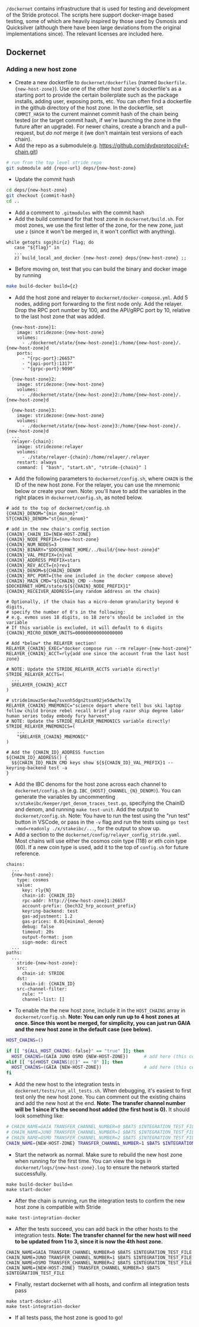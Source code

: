 `/dockernet` contains infrastructure that is used for testing and development of the Stride protocol. The scripts here support docker-image based testing, some of which are heavily inspired by those used by Osmosis and Quicksilver (although there have been large deviations from the original implementations since). The relevant licenses are included here.

## Dockernet
### Adding a new host zone
* Create a new dockerfile to `dockernet/dockerfiles` (named `Dockerfile.{new-host-zone}`). Use one of the other host zone's dockerfile's as a starting port to provide the certain boilerplate such as the package installs, adding user, exposing ports, etc. You can often find a dockerfile in the github directory of the host zone. In the dockerfile, set `COMMIT_HASH` to the current mainnet commit hash of the chain being tested (or the target commit hash, if we're launching the zone in the future after an upgrade). For newer chains, create a branch and a pull-request, but *do not* merge it (we don't maintain test versions of each chain).
* Add the repo as a submodule(e.g. https://github.com/dydxprotocol/v4-chain.git)
```bash 
# run from the top level stride repo
git submodule add {repo-url} deps/{new-host-zone}
```
* Update the commit hash
```bash
cd deps/{new-host-zone}
git checkout {commit-hash}
cd ..
```
* Add a comment to `.gitmodules` with the commit hash
* Add the build command for that host zone in `dockernet/build.sh`. For most zones, we use the first letter of the zone, for the new zone, just use `z` (since it won't be merged in, it won't conflict with anything).
```
while getopts sgojhir{z} flag; do
   case "${flag}" in
   ...
   z) build_local_and_docker {new-host-zone} deps/{new-host-zone} ;;  
```
* Before moving on, test that you can build the binary and docker image by running
```bash
make build-docker build={z}
```
* Add the host zone and relayer to `dockernet/docker-compose.yml`. Add 5 nodes, adding port forwarding to the first node only. Add the relayer. Drop the RPC port number by 100, and the API/gRPC port by 10, relative to the last host zone that was added.
```
  {new-host-zone}1:
    image: stridezone:{new-host-zone}
    volumes:
      - ./dockernet/state/{new-host-zone}1:/home/{new-host-zone}/.{new-host-zone}d
    ports:
      - "{rpc-port}:26657"
      - "{api-port}:1317"
      - "{grpc-port}:9090"

  {new-host-zone}2:
    image: stridezone:{new-host-zone}
    volumes:
      - ./dockernet/state/{new-host-zone}2:/home/{new-host-zone}/.{new-host-zone}d

  {new-host-zone}3:
    image: stridezone:{new-host-zone}
    volumes:
      - ./dockernet/state/{new-host-zone}3:/home/{new-host-zone}/.{new-host-zone}d
  ...
  relayer-{chain}:
    image: stridezone:relayer
    volumes:
      - ./state/relayer-{chain}:/home/relayer/.relayer
    restart: always
    command: [ "bash", "start.sh", "stride-{chain}" ]
```
* Add the following parameters to `dockernet/config.sh`, where `CHAIN` is the ID of the new host zone. For the relayer, you can use the mnemonic below or create your own. Note: you'll have to add the variables in the right places in `dockernet/config.sh`, as noted below.
```
# add to the top of dockernet/config.sh
{CHAIN}_DENOM="{min_denom}"
ST{CHAIN}_DENOM="st{min_denom}"

# add in the new chain's config section
{CHAIN}_CHAIN_ID={NEW-HOST-ZONE}
{CHAIN}_NODE_PREFIX={new-host-zone}
{CHAIN}_NUM_NODES=3
{CHAIN}_BINARY="$DOCKERNET_HOME/../build/{new-host-zone}d"
{CHAIN}_VAL_PREFIX={n}val
{CHAIN}_ADDRESS_PREFIX=stars
{CHAIN}_REV_ACCT={n}rev1
{CHAIN}_DENOM=${CHAIN}_DENOM
{CHAIN}_RPC_PORT={the one included in the docker compose above}
{CHAIN}_MAIN_CMD="${CHAIN}_CMD --home $DOCKERNET_HOME/state/${${CHAIN}_NODE_PREFIX}1"
{CHAIN}_RECEIVER_ADDRESS={any random address on the chain}

# Optionally, if the chain has a micro-denom granularity beyond 6 digits, 
# specify the number of 0's in the following:
# e.g. evmos uses 18 digits, so 18 zero's should be included in the variable
# If this variable is excluded, it will default to 6 digits
{CHAIN}_MICRO_DENOM_UNITS=000000000000000000

# Add *below* the RELAYER section!
RELAYER_{CHAIN}_EXEC="docker compose run --rm relayer-{new-host-zone}"
RELAYER_{CHAIN}_ACCT=rly{add one since the account from the last host zone}

# NOTE: Update the STRIDE_RELAYER_ACCTS variable directly!
STRIDE_RELAYER_ACCTS=(
  ... 
  $RELAYER_{CHAIN}_ACCT
)

# stride1muwz5er4wq7svxnh5dgn2tssm92je5dwthxl7q
RELAYER_{CHAIN}_MNEMONIC="science depart where tell bus ski laptop follow child bronze rebel recall brief plug razor ship degree labor human series today embody fury harvest"
# NOTE: Update the STRIDE_RELAYER_MNEMONICS variable directly!
STRIDE_RELAYER_MNEMONICS=(
    ...
    "$RELAYER_{CHAIN}_MNEMONIC"
)

# Add the {CHAIN_ID}_ADDRESS function
${CHAIN_ID}_ADDRESS() { 
  $${CHAIN_ID}_MAIN_CMD keys show ${${CHAIN_ID}_VAL_PREFIX}1 --keyring-backend test -a 
}

```
* Add the IBC denoms for the host zone across each channel to `dockernet/config.sh` (e.g. `IBC_{HOST}_CHANNEL_{N}_DENOM)`). You can generate the variables by uncommenting `x/stakeibc/keeper/get_denom_traces_test.go`, specifying the ChainID and denom, and running `make test-unit`. Add the output to `dockernet/config.sh`. Note: You have to run the test using the "run test" button in VSCode, or pass in the `-v` flag and run the tests using `go test -mod=readonly ./x/stakeibc/...`, for the output to show up.
* Add a section to the `dockernet/config/relayer_config_stride.yaml`. Most chains will use either the cosmos coin type (118) or eth coin type (60). If a new coin type is used, add it to the top of `config.sh` for future reference.
```
chains:
  ...
  {new-host-zone}:
    type: cosmos
    value:
      key: rly{N}
      chain-id: {CHAIN_ID}
      rpc-addr: http://{new-host-zone}1:26657
      account-prefix: {bech32_hrp_account_prefix}
      keyring-backend: test
      gas-adjustment: 1.2
      gas-prices: 0.01{minimal_denom}
      debug: false
      timeout: 20s
      output-format: json
      sign-mode: direct
  ...
paths:
  ...
    stride-{new-host-zone}:
    src:
      chain-id: STRIDE
    dst:
      chain-id: {CHAIN_ID}
    src-channel-filter:
      rule: ""
      channel-list: []
```
* To enable the the new host zone, include it in the `HOST_CHAINS` array in `dockernet/config.sh`. **Note: You can only run up to 4 host zones at once. Since this wont be merged, for simplicity, you can just run GAIA and the new host zone in the default case (see below).**
```bash
HOST_CHAINS=()  

if [[ "${ALL_HOST_CHAINS:-false}" == "true" ]]; then 
  HOST_CHAINS=(GAIA JUNO OSMO {NEW-HOST-ZONE})      # add here (this controls the hosts in `make start-docker-all`)
elif [[ "${#HOST_CHAINS[@]}" == "0" ]]; then 
  HOST_CHAINS=(GAIA {NEW-HOST-ZONE})                # add here (this controls the hosts in `make start-docker`)
fi
```
* Add the new host to the integration tests in `dockernet/tests/run_all_tests.sh`. When debugging, it's easiest to first test only the new host zone. You can comment out the existing chains and add the new host at the end. **Note: The transfer channel number will be 1 since it's the second host added (the first host is 0).** It should look something like:
``` bash
# CHAIN_NAME=GAIA TRANSFER_CHANNEL_NUMBER=0 $BATS $INTEGRATION_TEST_FILE
# CHAIN_NAME=JUNO TRANSFER_CHANNEL_NUMBER=1 $BATS $INTEGRATION_TEST_FILE
# CHAIN_NAME=OSMO TRANSFER_CHANNEL_NUMBER=2 $BATS $INTEGRATION_TEST_FILE
CHAIN_NAME={NEW-HOST-ZONE} TRANSFER_CHANNEL_NUMBER=1 $BATS $INTEGRATION_TEST_FILE
```
* Start the network as normal. Make sure to rebuild the new host zone when running for the first time. You can view the logs in `dockernet/logs/{new-host-zone}.log` to ensure the network started successfully.
```
make build-docker build=n
make start-docker
```
* After the chain is running, run the integration tests to confirm the new host zone is compatible with Stride
```
make test-integration-docker
```
* After the tests succeed, you can add back in the other hosts to the integration tests. **Note: The transfer channel for the new host will need to be updated from 1 to 3, since it is now the 4th host zone.**
```
CHAIN_NAME=GAIA TRANSFER_CHANNEL_NUMBER=0 $BATS $INTEGRATION_TEST_FILE
CHAIN_NAME=JUNO TRANSFER_CHANNEL_NUMBER=1 $BATS $INTEGRATION_TEST_FILE
CHAIN_NAME=OSMO TRANSFER_CHANNEL_NUMBER=2 $BATS $INTEGRATION_TEST_FILE
CHAIN_NAME={NEW-HOST-ZONE} TRANSFER_CHANNEL_NUMBER=3 $BATS $INTEGRATION_TEST_FILE
```
* Finally, restart dockernet with all hosts, and confirm all integration tests pass 
```
make start-docker-all 
make test-integration-docker
```
* If all tests pass, the host zone is good to go!

